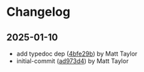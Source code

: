 # Changelog


## 2025-01-10
- add typedoc dep ([4bfe29b](https://github.com/mjt-engine/assert/commit/4bfe29b7146525f911bbfdf50201a9eb3d56849f)) by Matt Taylor
- initial-commit ([ad973d4](https://github.com/mjt-engine/assert/commit/ad973d40ea05cb1da42f5df94f103196ebc55899)) by Matt Taylor
